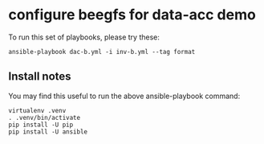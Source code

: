 # configure beegfs for data-acc demo

To run this set of playbooks, please try these:

    ansible-playbook dac-b.yml -i inv-b.yml --tag format

## Install notes

You may find this useful to run the above ansible-playbook command:

    virtualenv .venv
    . .venv/bin/activate
    pip install -U pip
    pip install -U ansible
